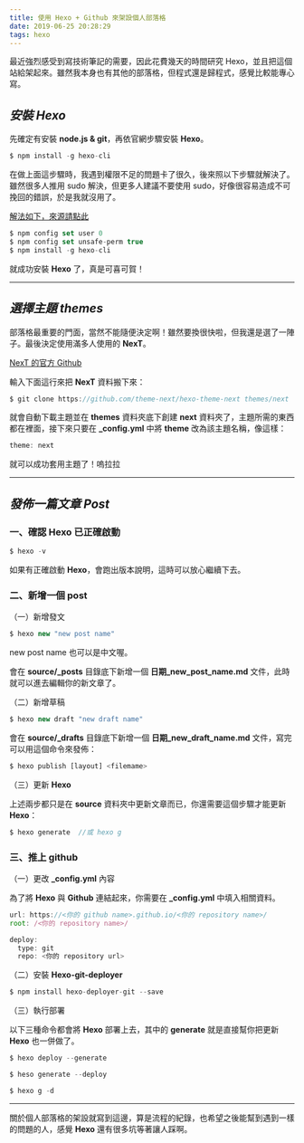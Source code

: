 ```yaml
---
title: 使用 Hexo + Github 來架設個人部落格
date: 2019-06-25 20:28:29
tags: hexo
---
```

最近強烈感受到寫技術筆記的需要，因此花費幾天的時間研究 Hexo，並且把這個站給架起來。雖然我本身也有其他的部落格，但程式還是歸程式，感覺比較能專心寫。
<!--more-->
*安裝 Hexo*
---
先確定有安裝 **node.js & git**，再依官網步驟安裝 **Hexo**。
```javascript
$ npm install -g hexo-cli
 ```
在做上面這步驟時，我遇到權限不足的問題卡了很久，後來照以下步驟就解決了。雖然很多人推用 sudo 解決，但更多人建議不要使用 sudo，好像很容易造成不可挽回的錯誤，於是我就沒用了。

[解法如下，來源請點此](https://github.com/hexojs/hexo/issues/2695)
```javascript
$ npm config set user 0
$ npm config set unsafe-perm true
$ npm install -g hexo-cli
```
就成功安裝 **Hexo** 了，真是可喜可賀！

---

*選擇主題 themes*
---
部落格最重要的門面，當然不能隨便決定啊！雖然要換很快啦，但我還是選了一陣子。最後決定使用滿多人使用的 **NexT**。

[NexT 的官方 Github](https://github.com/theme-next/hexo-theme-next)

輸入下面這行來把 **NexT** 資料搬下來：
```javascript
$ git clone https://github.com/theme-next/hexo-theme-next themes/next
```
就會自動下載主題並在 **themes** 資料夾底下創建 **next** 資料夾了，主題所需的東西都在裡面，接下來只要在 **_config.yml** 中將 **theme** 改為該主題名稱，像這樣：
```javascript
theme: next
```
就可以成功套用主題了！嗚拉拉

---

*發佈一篇文章 Post*
---
### 一、確認 Hexo 已正確啟動
```javascript
$ hexo -v
```
如果有正確啟動 **Hexo**，會跑出版本說明，這時可以放心繼續下去。

### 二、新增一個 post

（一）新增發文
```javascript
$ hexo new "new post name"
```
new post name 也可以是中文喔。

會在 **source/_posts** 目錄底下新增一個 **日期_new_post_name.md** 文件，此時就可以進去編輯你的新文章了。

（二）新增草稿
```javascript
$ hexo new draft "new draft name"
```
會在 **source/_drafts** 目錄底下新增一個 **日期_new_draft_name.md** 文件，寫完可以用這個命令來發佈：
```javascript
$ hexo publish [layout] <filemame>
```
（三）更新 **Hexo**

上述兩步都只是在 **source** 資料夾中更新文章而已，你還需要這個步驟才能更新 **Hexo**：
```javascript
$ hexo generate  //或 hexo g
```
### 三、推上 github

（一）更改 **_config.yml** 內容

為了將 **Hexo** 與 **Github** 連結起來，你需要在 **_config.yml** 中填入相關資料。

```javascript
url: https://<你的 github name>.github.io/<你的 repository name>/
root: /<你的 repository name>/
```
```javascript
deploy:
  type: git
  repo: <你的 repository url>
```
（二）安裝 **Hexo-git-deployer**

```javascript
$ npm install hexo-deployer-git --save
```

（三）執行部署

以下三種命令都會將 **Hexo** 部署上去，其中的 **generate** 就是直接幫你把更新 **Hexo** 也一併做了。

```javascript
$ hexo deploy --generate
```
```javascript
$ heso generate --deploy
```
```javascript
$ hexo g -d
```

---

關於個人部落格的架設就寫到這邊，算是流程的紀錄，也希望之後能幫到遇到一樣的問題的人，感覺 **Hexo** 還有很多坑等著讓人踩啊。